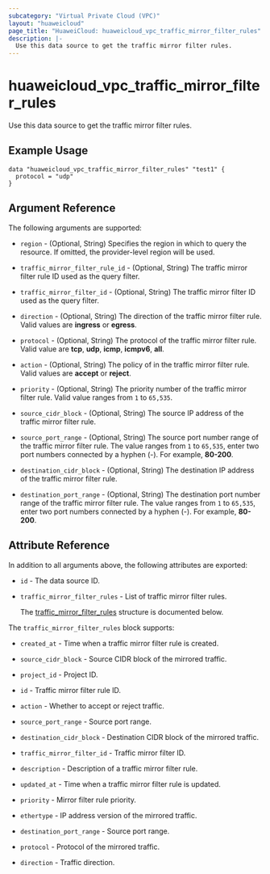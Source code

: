 ```yaml
---
subcategory: "Virtual Private Cloud (VPC)"
layout: "huaweicloud"
page_title: "HuaweiCloud: huaweicloud_vpc_traffic_mirror_filter_rules"
description: |-
  Use this data source to get the traffic mirror filter rules.
---
```


# huaweicloud_vpc_traffic_mirror_filter_rules

Use this data source to get the traffic mirror filter rules.

## Example Usage

```hcl
data "huaweicloud_vpc_traffic_mirror_filter_rules" "test1" {
  protocol = "udp"
}
```

## Argument Reference

The following arguments are supported:

* `region` - (Optional, String) Specifies the region in which to query the resource.
  If omitted, the provider-level region will be used.

* `traffic_mirror_filter_rule_id` - (Optional, String) The traffic mirror filter rule ID used as the query filter.

* `traffic_mirror_filter_id` - (Optional, String) The traffic mirror filter ID used as the query filter.

* `direction` - (Optional, String) The direction of the traffic mirror filter rule.
  Valid values are **ingress** or **egress**.

* `protocol` - (Optional, String) The protocol of the traffic mirror filter rule.
  Valid value are **tcp**, **udp**, **icmp**, **icmpv6**, **all**.

* `action` - (Optional, String) The policy of in the traffic mirror filter rule.
  Valid values are **accept** or **reject**.

* `priority` - (Optional, String) The priority number of the traffic mirror filter rule.
  Valid value ranges from `1` to `65,535`.

* `source_cidr_block` - (Optional, String) The source IP address of the traffic mirror filter rule.

* `source_port_range` - (Optional, String) The source port number range of the traffic mirror filter rule.
  The value ranges from `1` to `65,535`, enter two port numbers connected by a hyphen (-). For example, **80-200**.

* `destination_cidr_block` - (Optional, String) The destination IP address of the traffic mirror filter rule.

* `destination_port_range` - (Optional, String) The destination port number range of the traffic mirror filter rule.
  The value ranges from `1` to `65,535`, enter two port numbers connected by a hyphen (-). For example, **80-200**.

## Attribute Reference

In addition to all arguments above, the following attributes are exported:

* `id` - The data source ID.

* `traffic_mirror_filter_rules` - List of traffic mirror filter rules.

  The [traffic_mirror_filter_rules](#traffic_mirror_filter_rules_struct) structure is documented below.

<a name="traffic_mirror_filter_rules_struct"></a>
The `traffic_mirror_filter_rules` block supports:

* `created_at` - Time when a traffic mirror filter rule is created.

* `source_cidr_block` - Source CIDR block of the mirrored traffic.

* `project_id` - Project ID.

* `id` - Traffic mirror filter rule ID.

* `action` - Whether to accept or reject traffic.

* `source_port_range` - Source port range.

* `destination_cidr_block` - Destination CIDR block of the mirrored traffic.

* `traffic_mirror_filter_id` - Traffic mirror filter ID.

* `description` - Description of a traffic mirror filter rule.

* `updated_at` - Time when a traffic mirror filter rule is updated.

* `priority` - Mirror filter rule priority.

* `ethertype` - IP address version of the mirrored traffic.

* `destination_port_range` - Source port range.

* `protocol` - Protocol of the mirrored traffic.

* `direction` - Traffic direction.
